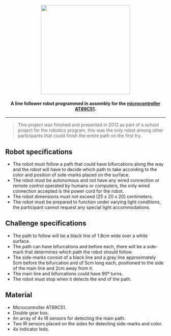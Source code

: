 <p align="center">
  <img src="https://user-images.githubusercontent.com/11150471/173190042-5062206c-4337-4f95-a36e-23c459789584.gif" width="280">
</p>

<h4 align="center">A line follower robot programmed in assembly for the <a href="https://www.keil.com/dd/chip/2976.htm" target="_blank">microcontroller AT89C51</a>.</h4>

---

> This project was finished and presented in 2012 as part of a school project for the robotics program, this was the only robot among other participants that could finish the entire path on the first try.

## Robot specifications
- The robot must follow a path that could have bifurcations along the way and the robot will have to decide which path to take according to the color and position of side-marks placed on the surface.
- The robot must be autonomous and not have any wired connection or remote control operated by humans or computers, the only wired connection accepted is the power cord for the robot.
- The robot dimensions must not exceed (25 x 20 x 20) centimeters.
- The robot must be prepared to function under varying light conditions, the participant cannot request any special light accommodations.

## Challenge specifications
- The path to follow will be a black line of 1.8cm wide over a white surface.
- The path can have bifurcations and before each, there will be a side-mark that determines which path the robot should follow.
- The side-marks consist of a black line and a gray line approximately 5cm before the bifurcation and of 5cm long each, positioned to the side of the main line and 2cm away from it.
- The main line and bifurcations could have 90º turns.
- The robot must stop when it detects the end of the path.

## Material
- Microcontroller AT89C51.
- Double gear box.
- An array of 4x IR sensors for detecting the main path.
- Two IR sensors placed on the sides for detecting side-marks and color.
- 4x indicator leds.
